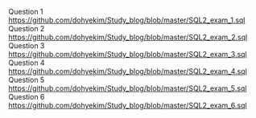 Question 1 https://github.com/dohyekim/Study_blog/blob/master/SQL2_exam_1.sql </br>
Question 2 https://github.com/dohyekim/Study_blog/blob/master/SQL2_exam_2.sql </br>
Question 3 https://github.com/dohyekim/Study_blog/blob/master/SQL2_exam_3.sql </br>
Question 4 https://github.com/dohyekim/Study_blog/blob/master/SQL2_exam_4.sql </br>
Question 5 https://github.com/dohyekim/Study_blog/blob/master/SQL2_exam_5.sql </br>
Question 6 https://github.com/dohyekim/Study_blog/blob/master/SQL2_exam_6.sql </br>
